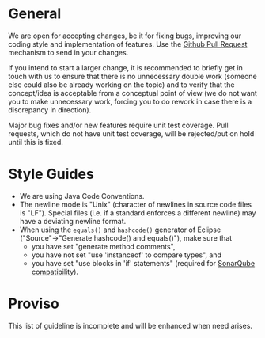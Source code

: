 # General

We are open for accepting changes, be it for fixing bugs, improving our coding style and implementation of features. Use the [Github Pull Request](https://github.com/promregator/promregator/pulls) mechanism to send in your changes.

If you intend to start a larger change, it is recommended to briefly get in touch with us to ensure that there is no unnecessary double work (someone else could also be already working on the topic) and to verify that the concept/idea is acceptable from a conceptual point of view (we do not want you to make unnecessary work, forcing you to do rework in case there is a discrepancy in direction). 

Major bug fixes and/or new features require unit test coverage. Pull requests, which do not have unit test coverage, will be rejected/put on hold until this is fixed. 

# Style Guides

* We are using Java Code Conventions.
* The newline mode is "Unix" (character of newlines in source code files is "LF"). Special files (i.e. if a standard enforces a different newline) may have a deviating newline format. 
* When using the `equals()` and `hashcode()` generator of Eclipse ("Source"->"Generate hashcode() and equals()"), make sure that
  * you have set "generate method comments",
  * you have not set "use 'instanceof' to compare types", and
  * you have set "use blocks in 'if' statements" (required for [SonarQube compatibility](https://github.com/promregator/promregator/pull/129#discussion_r352373057)).


# Proviso

This list of guideline is incomplete and will be enhanced when need arises.
